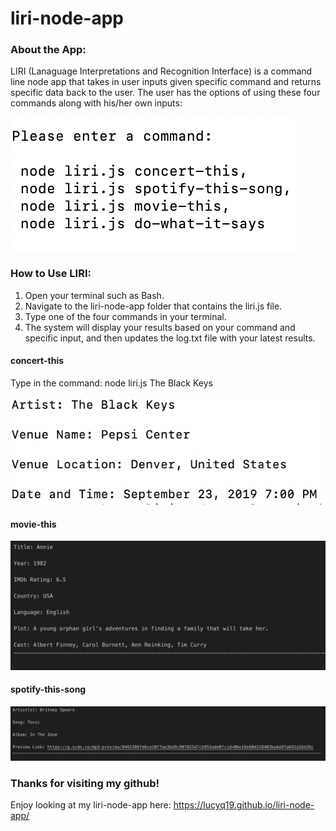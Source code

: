 # liri-node-app

### About the App:

LIRI (Lanaguage Interpretations and Recognition Interface) is a command line node app that takes in user inputs given specific command and returns specific data back to the user.  The user has the options of using these four commands along with his/her own inputs:

 ![Image of four commands](./images/fourCommandsfortheCommandLine.png)

### How to Use LIRI:

1. Open your terminal such as Bash.
2. Navigate to the liri-node-app folder that contains the liri.js file.
3. Type one of the four commands in your terminal. 
4. The system will display your results based on your command and specific input, and then updates the log.txt file with your latest results.

#### concert-this 

Type in the command: node liri.js The Black Keys

![Image of concert-this](./images/concertThis.png)

#### movie-this

![Image of movie-this](./images/movieThis.png)

#### spotify-this-song

![Image of spotify-this-song](./images/spotifyThisSong.png)


### Thanks for visiting my github!

Enjoy looking at my liri-node-app here: https://lucyq19.github.io/liri-node-app/